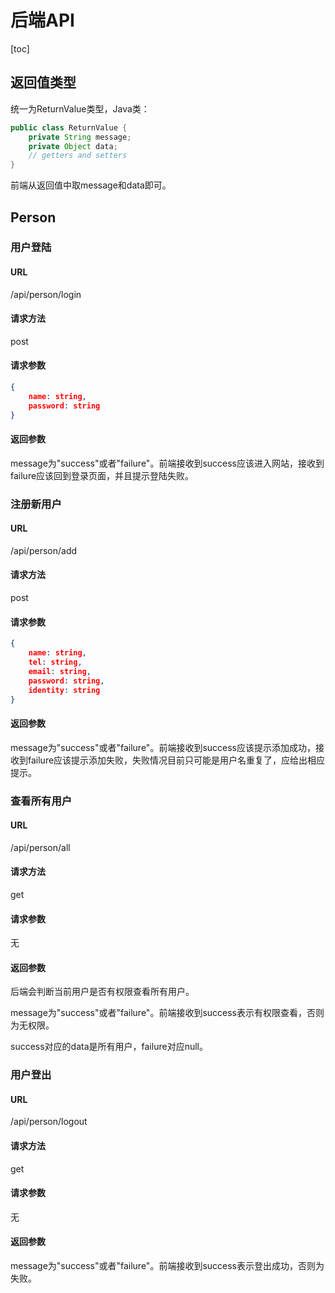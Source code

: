 # 后端API

[toc]

## 返回值类型

统一为ReturnValue类型，Java类：

```java
public class ReturnValue {
    private String message;
    private Object data;
	// getters and setters
}
```

前端从返回值中取message和data即可。



## Person

### 用户登陆

#### URL

/api/person/login

#### 请求方法

post

#### 请求参数

```json
{
    name: string,
    password: string
}
```

#### 返回参数

 message为"success"或者"failure"。前端接收到success应该进入网站，接收到failure应该回到登录页面，并且提示登陆失败。



### 注册新用户

#### URL

/api/person/add

#### 请求方法

post

#### 请求参数

```json
{
    name: string,
    tel: string,
    email: string,
    password: string,
    identity: string
}
```

#### 返回参数

message为"success"或者"failure"。前端接收到success应该提示添加成功，接收到failure应该提示添加失败，失败情况目前只可能是用户名重复了，应给出相应提示。





### 查看所有用户

#### URL

/api/person/all

#### 请求方法

get

#### 请求参数

无

#### 返回参数

后端会判断当前用户是否有权限查看所有用户。

message为"success"或者"failure"。前端接收到success表示有权限查看，否则为无权限。

success对应的data是所有用户，failure对应null。





### 用户登出

#### URL

/api/person/logout

#### 请求方法

get

#### 请求参数

无

#### 返回参数

message为"success"或者"failure"。前端接收到success表示登出成功，否则为失败。